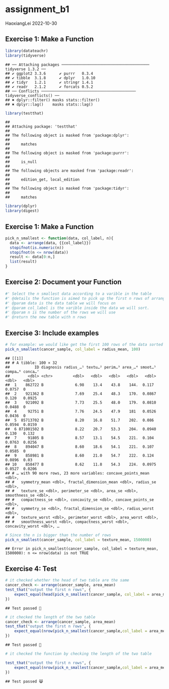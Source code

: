 assignment_b1
================
HaoxiangLei
2022-10-30

## Exercise 1: Make a Function

``` r
library(datateachr)
library(tidyverse)
```

    ## ── Attaching packages ─────────────────────────────────────── tidyverse 1.3.2 ──
    ## ✔ ggplot2 3.3.6      ✔ purrr   0.3.4 
    ## ✔ tibble  3.1.8      ✔ dplyr   1.0.10
    ## ✔ tidyr   1.2.1      ✔ stringr 1.4.1 
    ## ✔ readr   2.1.2      ✔ forcats 0.5.2 
    ## ── Conflicts ────────────────────────────────────────── tidyverse_conflicts() ──
    ## ✖ dplyr::filter() masks stats::filter()
    ## ✖ dplyr::lag()    masks stats::lag()

``` r
library(testthat)
```

    ## 
    ## Attaching package: 'testthat'
    ## 
    ## The following object is masked from 'package:dplyr':
    ## 
    ##     matches
    ## 
    ## The following object is masked from 'package:purrr':
    ## 
    ##     is_null
    ## 
    ## The following objects are masked from 'package:readr':
    ## 
    ##     edition_get, local_edition
    ## 
    ## The following object is masked from 'package:tidyr':
    ## 
    ##     matches

``` r
library(dplyr)
library(digest)
```

## Exercise 1: Make a Function

``` r
pick_n_smallest <- function(data, col_label, n){
  data <- arrange(data, {{col_label}})
  stopifnot(is.numeric(n))
  stopifnot(n <= nrow(data))
  result <- data[0:n,]
  list(result)
}
```

## Exercise 2: Document your Function

``` r
#' Select the n smallest data according to a varible in the table
#' @details the function is aimed to pick up the first n rows of arranged table based on one of the varible in table
#' @param data is the data table we will focus on
#' @param col_label is the varible inside the data we will sort.
#' @param n is the number of the rows we will use
#' @return the new table with n rows
```

## Exercise 3: Include examples

``` r
# for example: we would like get the first 100 rows of the data sorted BY radius_mean
pick_n_smallest(cancer_sample, col_label = radius_mean, 100)
```

    ## [[1]]
    ## # A tibble: 100 × 32
    ##           ID diagnosis radius_…¹ textu…² perim…³ area_…⁴ smoot…⁵ compa…⁶ conca…⁷
    ##        <dbl> <chr>         <dbl>   <dbl>   <dbl>   <dbl>   <dbl>   <dbl>   <dbl>
    ##  1    862722 B              6.98    13.4    43.8    144.  0.117   0.0757  0     
    ##  2    921362 B              7.69    25.4    48.3    170.  0.0867  0.120   0.0925
    ##  3    921092 B              7.73    25.5    48.0    179.  0.0810  0.0488  0     
    ##  4     92751 B              7.76    24.5    47.9    181   0.0526  0.0436  0     
    ##  5  85713702 B              8.20    16.8    51.7    202.  0.086   0.0594  0.0159
    ##  6 871001502 B              8.22    20.7    53.3    204.  0.0940  0.130   0.132 
    ##  7     91805 B              8.57    13.1    54.5    221.  0.104   0.0763  0.0256
    ##  8    894047 B              8.60    18.6    54.1    221.  0.107   0.0585  0     
    ##  9    858981 B              8.60    21.0    54.7    222.  0.124   0.0896  0.03  
    ## 10    858477 B              8.62    11.8    54.3    224.  0.0975  0.0527  0.0206
    ## # … with 90 more rows, 23 more variables: concave_points_mean <dbl>,
    ## #   symmetry_mean <dbl>, fractal_dimension_mean <dbl>, radius_se <dbl>,
    ## #   texture_se <dbl>, perimeter_se <dbl>, area_se <dbl>, smoothness_se <dbl>,
    ## #   compactness_se <dbl>, concavity_se <dbl>, concave_points_se <dbl>,
    ## #   symmetry_se <dbl>, fractal_dimension_se <dbl>, radius_worst <dbl>,
    ## #   texture_worst <dbl>, perimeter_worst <dbl>, area_worst <dbl>,
    ## #   smoothness_worst <dbl>, compactness_worst <dbl>, concavity_worst <dbl>, …

``` r
# Since the n is bigger than the number of rows
pick_n_smallest(cancer_sample, col_label = texture_mean, 1500000)
```

    ## Error in pick_n_smallest(cancer_sample, col_label = texture_mean, 1500000): n <= nrow(data) is not TRUE

## Exercise 4: Test

``` r
# it checked whether the head of two table are the same
cancer_check <- arrange(cancer_sample, area_mean)
test_that("output the first n rows", {
    expect_equal(head(pick_n_smallest(cancer_sample, col_label = area_mean, 10)[[1]]), head(cancer_check[0:10,]))
})
```

    ## Test passed 🥇

``` r
# it checked the length of the two table
cancer_check <- arrange(cancer_sample, area_mean)
test_that("output the first n rows", {
    expect_equal(nrow(pick_n_smallest(cancer_sample,col_label = area_mean, 20)[[1]]), 20)
})
```

    ## Test passed 🌈

``` r
# it checked the function by checking the length of the two table

test_that("output the first n rows", {
    expect_equal(nrow(pick_n_smallest(cancer_sample,col_label = area_mean, 100)[[1]]), 100)
})
```

    ## Test passed 😸
